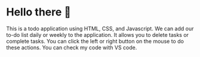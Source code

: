 # Hello there 👋
This is a todo application using HTML, CSS, and Javascript. We can add our to-do list daily or weekly to the application. It allows you to delete tasks or complete tasks. You can click the left or right button on the mouse to do these actions. You can check my code with VS code.
